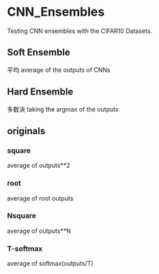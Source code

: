 # CNN_Ensembles
Testing CNN ensembles with the CIFAR10 Datasets.

## Soft Ensemble
平均
average of the outputs of CNNs

## Hard Ensemble
多数決
taking the argmax of the outputs

## originals
### square
average of outputs**2
### root
average of root outputs
### Nsquare
average of outputs**N
### T-softmax
average of softmax(outputs/T)

